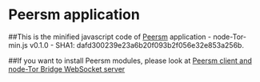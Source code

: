 Peersm application
===

##This is the minified javascript code of [Peersm](http://www.peersm.com) application - node-Tor-min.js v0.1.0 - SHA1: dafd300239e23a6b20f093b2f056e32e853a256b.

##If you want to install Peersm modules, please look at [Peersm client and node-Tor Bridge WebSocket server](https://github.com/Ayms/node-Tor/tree/master/install)